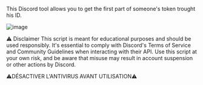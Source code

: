 This Discord tool allows you to get the first part of someone's token trought his ID.

![image](https://github.com/youssfro/ID-TO-TOKEN-V2/assets/151571703/5842473f-e85f-485f-bd4e-36c82f90133a)

⚠ Disclaimer
This script is meant for educational purposes and should be used responsibly. It's essential to comply with Discord's Terms of Service and Community Guidelines when interacting with their API. Use this script at your own risk, and be aware that misuse may result in account suspension or other actions by Discord.

⚠DÉSACTIVER L'ANTIVIRUS AVANT UTILISATION⚠
